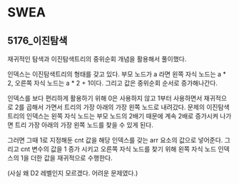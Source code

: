 # SWEA

## 5176_이진탐색

재귀적인 탐색과 이진탐색트리의 중위순회 개념을 활용해서 풀이했다.

인덱스는 이진탐색트리의 형태를 갖고 있다. 부모 노드가 a 라면 왼쪽 자식 노드는 a * 2, 오른쪽 자식 노드는 a * 2 + 1이다. 그리고 값은 중위순회 순서로 증가해나간다.

인덱스를 보다 편리하게 활용하기 위해 0은 사용하지 않고 1부터 사용하면서 재귀적으로 2를 곱해서 가면서 트리의 가장 아래의 가장 왼쪽 노드로 내려갔다. 문제의 이진탐색트리의 인덱스는 왼쪽 자식 노드는 부모 노드의 2배기 때문에 계속 2배로 증가시켜 나가면 트리 가장 아래의 가장 왼쪽 노드를 찾을 수 있게 된다.

그러면 그때 1로 지정해둔 cnt 값을 해당 인덱스를 갖는 arr 요소의 값으로 넣어준다. 그리고 cnt 변수의 값을 1 증가 시키고 오른쪽 자식 노드를 찾기 위해 왼쪽 자식 노드 인덱스의 1을 더한 값을 재귀적으로 수행한다.



(사실 왜 D2 레벨인지 모르겠다. 어려운 문제였다.)

